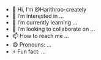 - 👋 Hi, I’m @Harithroo-creately
- 👀 I’m interested in ...
- 🌱 I’m currently learning ...
- 💞️ I’m looking to collaborate on ...
- 📫 How to reach me ...
- 😄 Pronouns: ...
- ⚡ Fun fact: ...

<!---
Harithroo-creately/Harithroo-creately is a ✨ special ✨ repository because its `README.md` (this file) appears on your GitHub profile.
You can click the Preview link to take a look at your changes.
--->
